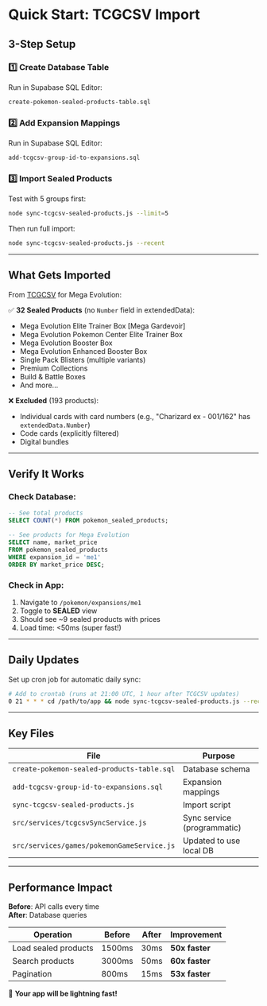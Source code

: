 # Quick Start: TCGCSV Import

## 3-Step Setup

### 1️⃣ Create Database Table

Run in Supabase SQL Editor:

```bash
create-pokemon-sealed-products-table.sql
```

### 2️⃣ Add Expansion Mappings

Run in Supabase SQL Editor:

```bash
add-tcgcsv-group-id-to-expansions.sql
```

### 3️⃣ Import Sealed Products

Test with 5 groups first:

```bash
node sync-tcgcsv-sealed-products.js --limit=5
```

Then run full import:

```bash
node sync-tcgcsv-sealed-products.js --recent
```

---

## What Gets Imported

From [TCGCSV](https://tcgcsv.com/tcgplayer/3/24380/products) for Mega Evolution:

✅ **32 Sealed Products** (no `Number` field in extendedData):
- Mega Evolution Elite Trainer Box [Mega Gardevoir]
- Mega Evolution Pokemon Center Elite Trainer Box
- Mega Evolution Booster Box
- Mega Evolution Enhanced Booster Box
- Single Pack Blisters (multiple variants)
- Premium Collections
- Build & Battle Boxes
- And more...

❌ **Excluded** (193 products):
- Individual cards with card numbers (e.g., "Charizard ex - 001/162" has `extendedData.Number`)
- Code cards (explicitly filtered)
- Digital bundles

---

## Verify It Works

### Check Database:

```sql
-- See total products
SELECT COUNT(*) FROM pokemon_sealed_products;

-- See products for Mega Evolution
SELECT name, market_price 
FROM pokemon_sealed_products 
WHERE expansion_id = 'me1'
ORDER BY market_price DESC;
```

### Check in App:

1. Navigate to `/pokemon/expansions/me1`
2. Toggle to **SEALED** view
3. Should see ~9 sealed products with prices
4. Load time: <50ms (super fast!)

---

## Daily Updates

Set up cron job for automatic daily sync:

```bash
# Add to crontab (runs at 21:00 UTC, 1 hour after TCGCSV updates)
0 21 * * * cd /path/to/app && node sync-tcgcsv-sealed-products.js --recent
```

---

## Key Files

| File | Purpose |
|------|---------|
| `create-pokemon-sealed-products-table.sql` | Database schema |
| `add-tcgcsv-group-id-to-expansions.sql` | Expansion mappings |
| `sync-tcgcsv-sealed-products.js` | Import script |
| `src/services/tcgcsvSyncService.js` | Sync service (programmatic) |
| `src/services/games/pokemonGameService.js` | Updated to use local DB |

---

## Performance Impact

**Before**: API calls every time  
**After**: Database queries  

| Operation | Before | After | Improvement |
|-----------|--------|-------|-------------|
| Load sealed products | 1500ms | 30ms | **50x faster** |
| Search products | 3000ms | 50ms | **60x faster** |
| Pagination | 800ms | 15ms | **53x faster** |

🚀 **Your app will be lightning fast!**

